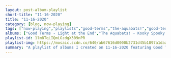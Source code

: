```yaml
---
layout: post-album-playlist
short-title: "11-16-2020"
title: "11-16-2020"
category: [blog, now-playing]
tags: ["now-playing","playlists","good-terms","the-aquabats!","good-terms","various-artists","funeral-for-a-friend","cursive"]
albums: ["Good Terms - Light at the End","The Aquabats! - Kooky Spooky... In Stereo!","Good Terms - Light at the End","Various Artists - Detroit 2","Funeral For A Friend - Hours","Cursive - Material Ain't Nothing"]
playlist-id: 1lm8TqLIQmLGzdgX309nPR
playlist-img: https://mosaic.scdn.co/640/ab67616d0000b2731d45b1897a1daadc2dd2898bab67616d0000b2735c92ed1239d3f3520226b2a3ab67616d0000b273b1b3fdd23be4c158d4d2c32fab67616d0000b273d3df125db052cca6d13acbfb
summary: "A playlist of albums I created on 11-16-2020 featuring Good Terms, The Aquabats!, Good Terms, Various Artists, Funeral For A Friend, and Cursive"
---
```

